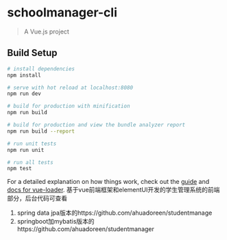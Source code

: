 # schoolmanager-cli

> A Vue.js project

## Build Setup

``` bash
# install dependencies
npm install

# serve with hot reload at localhost:8080
npm run dev

# build for production with minification
npm run build

# build for production and view the bundle analyzer report
npm run build --report

# run unit tests
npm run unit

# run all tests
npm test
```

For a detailed explanation on how things work, check out the [guide](http://vuejs-templates.github.io/webpack/) and [docs for vue-loader](http://vuejs.github.io/vue-loader).
基于vue前端框架和elementUI开发的学生管理系统的前端部分，后台代码可查看
1. spring data jpa版本的https://github.com/ahuadoreen/studentmanage
2. springboot加mybatis版本的https://github.com/ahuadoreen/studentmanager
